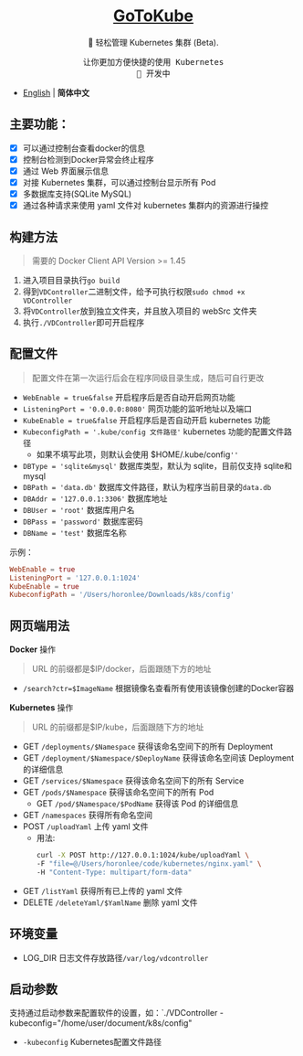 <h1 align="center">
<a href="https://blog.horonlee.com">GoToKube</a>
</h1>

<p align="center">
🐳 轻松管理 Kubernetes 集群 (Beta).
</p>

<pre align="center">
让你更加方便快捷的使用 Kubernetes
🧪 开发中
</pre>

- [English](./README.en-US.md) | **简体中文**

## 主要功能：
- [x] 可以通过控制台查看docker的信息
- [x] 控制台检测到Docker异常会终止程序
- [x] 通过 Web 界面展示信息
- [x] 对接 Kubernetes 集群，可以通过控制台显示所有 Pod
- [x] 多数据库支持(SQLite MySQL)
- [x] 通过各种请求来使用 yaml 文件对 kubernetes 集群内的资源进行操控

## 构建方法

> 需要的 Docker Client API Version >= 1.45

1. 进入项目目录执行`go build`
2. 得到`VDController`二进制文件，给予可执行权限`sudo chmod +x VDController`
3. 将`VDController`放到独立文件夹，并且放入项目的 webSrc 文件夹
4. 执行`./VDController`即可开启程序

## 配置文件

> 配置文件在第一次运行后会在程序同级目录生成，随后可自行更改

- `WebEnable = true&false` 开启程序后是否自动开启网页功能
- `ListeningPort = '0.0.0.0:8080'` 网页功能的监听地址以及端口
- `KubeEnable = true&false` 开启程序后是否自动开启 kubernetes 功能
- `KubeconfigPath = '.kube/config 文件路径'` kubernetes 功能的配置文件路径
  - 如果不填写此项，则默认会使用 $HOME/.kube/config`''`
- `DBType = 'sqlite&mysql'` 数据库类型，默认为 sqlite，目前仅支持 sqlite和mysql
- `DBPath = 'data.db'` 数据库文件路径，默认为程序当前目录的`data.db`
- `DBAddr = '127.0.0.1:3306'` 数据库地址
- `DBUser = 'root'` 数据库用户名
- `DBPass = 'password'` 数据库密码
- `DBName = 'test'` 数据库名称

示例：

```toml
WebEnable = true
ListeningPort = '127.0.0.1:1024'
KubeEnable = true
KubeconfigPath = '/Users/horonlee/Downloads/k8s/config'
```

## 网页端用法

**Docker** 操作

   > URL 的前缀都是$IP/docker，后面跟随下方的地址

- `/search?ctr=$ImageName` 根据镜像名查看所有使用该镜像创建的Docker容器

**Kubernetes** 操作

   > URL 的前缀都是$IP/kube，后面跟随下方的地址

- GET `/deployments/$Namespace` 获得该命名空间下的所有 Deployment
- GET `/deployment/$Namespace/$DeployName` 获得该命名空间该 Deployment 的详细信息
- GET `/services/$Namespace` 获得该命名空间下的所有 Service
- GET `/pods/$Namespace` 获得该命名空间下的所有 Pod
  - GET `/pod/$Namespace/$PodName` 获得该 Pod 的详细信息 
- GET `/namespaces` 获得所有命名空间
- POST `/uploadYaml` 上传 yaml 文件
  - 用法:
    ```bash
    curl -X POST http://127.0.0.1:1024/kube/uploadYaml \
    -F "file=@/Users/horonlee/code/kubernetes/nginx.yaml" \
    -H "Content-Type: multipart/form-data"
    ```
- GET `/listYaml` 获得所有已上传的 yaml 文件
- DELETE `/deleteYaml/$YamlName` 删除 yaml 文件


## 环境变量
- LOG_DIR 日志文件存放路径`/var/log/vdcontroller`

## 启动参数

支持通过启动参数来配置软件的设置，如：`./VDController -kubeconfig="/home/user/document/k8s/config"

- `-kubeconfig` Kubernetes配置文件路径